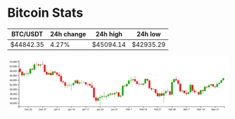# Bitcoin Stats

BTC/USDT|24h change|24h high|24h low|
|---|---|---|---|
|$44842.35|4.27%|$45094.14|$42935.29|

<img src="./chart.svg">
